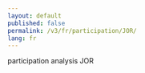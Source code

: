 ```yaml
---
layout: default
published: false
permalink: /v3/fr/participation/JOR/
lang: fr
---
```


participation analysis JOR
